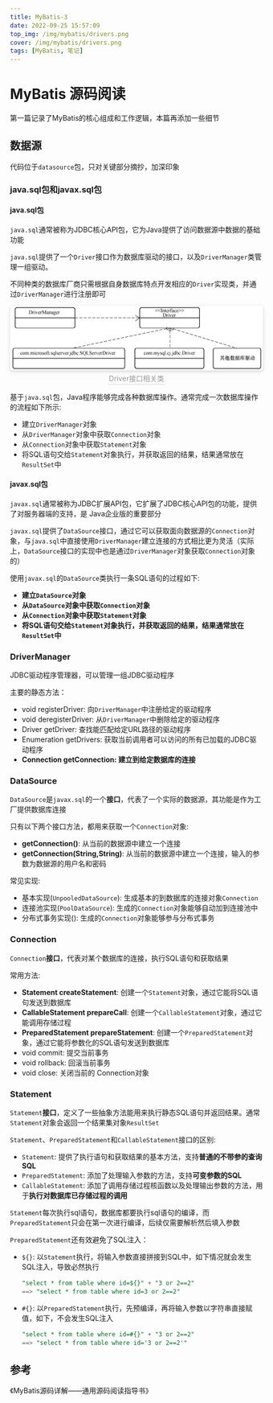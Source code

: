 ```yaml
---
title: MyBatis-3
date: 2022-09-25 15:57:09
top_img: /img/mybatis/drivers.png
cover: /img/mybatis/drivers.png
tags: [MyBatis, 笔记]
---
```


# MyBatis 源码阅读
第一篇记录了MyBatis的核心组成和工作逻辑，本篇再添加一些细节

## 数据源
代码位于`datasource`包，只对关键部分摘抄，加深印象

### java.sql包和javax.sql包
#### java.sql包
`java.sql`通常被称为JDBC核心API包，它为Java提供了访问数据源中数据的基础功能

`java.sql`提供了一个`Driver`接口作为数据库驱动的接口，以及`DriverManager`类管理一组驱动。

不同种类的数据库厂商只需根据自身数据库特点开发相应的`Driver`实现类，并通过`DriverManager`进行注册即可

<center>
    <img style="border-radius: 0.3125em;
        box-shadow: 0 2px 4px 0 rgba(34,36,38,.12),0 2px 10px 0 rgba(34,36,38,.08);" 
        src="/img/mybatis/drivers.png">
    <br>
    <div style="color:orange; border-bottom: 1px solid #d9d9d9;
        display: inline-block;
        color: #999;
        padding: 2px;">
        Driver接口相关类
    </div>
</center>

基于`java.sql`包，Java程序能够完成各种数据库操作。通常完成一次数据库操作的流程如下所示:
+ 建立`DriverManager`对象
+ 从`DriverManager`对象中获取`Connection`对象
+ 从`Connection`对象中获取`Statement`对象
+ 将SQL语句交给`Statement`对象执行，并获取返回的结果，结果通常放在`ResultSet`中

#### javax.sql包
`javax.sql`通常被称为JDBC扩展API包，它扩展了JDBC核心API包的功能，提供了对服务器端的支持，是 Java企业版的重要部分

`javax.sql`提供了`DataSource`接口，通过它可以获取面向数据源的`Connection`对象，与`java.sql`中直接使用`DriverManager`建立连接的方式相比更为灵活（实际上，`DataSource`接口的实现中也是通过`DriverManager`对象获取`Connection`对象的）

使用`javax.sql`的`DataSource`类执行一条SQL语句的过程如下:
+ **建立`DataSource`对象**
+ **从`DataSource`对象中获取`Connection`对象**
+ **从`Connection`对象中获取`Statement`对象**
+ **将SQL语句交给`Statement`对象执行，并获取返回的结果，结果通常放在`ResultSet`中**

### DriverManager
JDBC驱动程序管理器，可以管理一组JDBC驱动程序

主要的静态方法：
+ void registerDriver: 向`DriverManager`中注册给定的驱动程序
+ void deregisterDriver: 从`DriverManager`中删除给定的驱动程序
+ Driver getDriver: 查找能匹配给定URL路径的驱动程序
+ Enumeration getDrivers: 获取当前调用者可以访问的所有已加载的JDBC驱动程序
+ **Connection getConnection: 建立到给定数据库的连接**

### DataSource
`DataSource`是`javax.sql`的一个**接口**，代表了一个实际的数据源，其功能是作为工厂提供数据库连接

只有以下两个接口方法，都用来获取一个`Connection`对象:
+ **getConnection()**: 从当前的数据源中建立一个连接
+ **getConnection(String,String)**: 从当前的数据源中建立一个连接，输入的参数为数据源的用户名和密码

常见实现:
+ 基本实现(`UnpooledDataSource`): 生成基本的到数据库的连接对象`Connection`
+ 连接池实现(`PoolDataSource`): 生成的`Connection`对象能够自动加到连接池中
+ 分布式事务实现(): 生成的`Connection`对象能够参与分布式事务

### Connection
`Connection`**接口**，代表对某个数据库的连接，执行SQL语句和获取结果

常用方法:
+ **Statement createStatement**: 创建一个`Statement`对象，通过它能将SQL语句发送到数据库
+ **CallableStatement prepareCall**: 创建一个`CallableStatement`对象，通过它能调用存储过程
+ **PreparedStatement prepareStatement**: 创建一个`PreparedStatement`对象，通过它能将参数化的SQL语句发送到数据库
+ void commit: 提交当前事务
+ void rollback: 回滚当前事务
+ void close: 关闭当前的 Connection对象

### Statement
`Statement`**接口**，定义了一些抽象方法能用来执行静态SQL语句并返回结果。通常`Statement`对象会返回一个结果集对象`ResultSet`

`Statement`、`PreparedStatement`和`CallableStatement`接口的区别:
+ `Statement`: 提供了执行语句和获取结果的基本方法，支持**普通的不带参的查询SQL**
+ `PreparedStatement`: 添加了处理输入参数的方法，支持**可变参数的SQL**
+ `CallableStatement`: 添加了调用存储过程核函数以及处理输出参数的方法，用于**执行对数据库已存储过程的调用**

`Statement`每次执行sql语句，数据库都要执行sql语句的编译，而`PreparedStatement`只会在第一次进行编译，后续仅需要解析然后填入参数

`PreparedStatement`还有效避免了SQL注入：
+ `${}`: 以`Statement`执行，将输入参数直接拼接到SQL中，如下情况就会发生SQL注入，导致必然执行
    ```sql
    "select * from table where id=${}" + "3 or 2==2"
    ==> "select * from table where id=3 or 2==2"
    ```
+ `#{}`: 以`PreparedStatement`执行，先预编译，再将输入参数以字符串直接赋值，如下，不会发生SQL注入
    ```sql
    "select * from table where id=#{}" + "3 or 2==2"
    ==> "select * from table where id='3 or 2==2'"
    ```

## 参考
《MyBatis源码详解——通用源码阅读指导书》